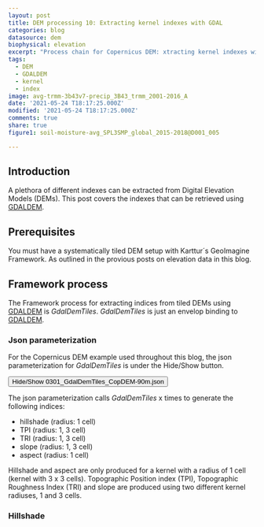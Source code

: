 ```yaml
---
layout: post
title: DEM processing 10: Extracting kernel indexes with GDAL
categories: blog
datasource: dem
biophysical: elevation
excerpt: "Process chain for Copernicus DEM: xtracting kernel indexes with GDAL"
tags:
  - DEM
  - GDALDEM
  - kernel
  - index
image: avg-trmm-3b43v7-precip_3B43_trmm_2001-2016_A
date: '2021-05-24 T18:17:25.000Z'
modified: '2021-05-24 T18:17:25.000Z'
comments: true
share: true
figure1: soil-moisture-avg_SPL3SMP_global_2015-2018@D001_005

---
```

<script src="https://karttur.github.io/common/assets/js/karttur/togglediv.js"></script>

## Introduction

A plethora of different indexes can be extracted from Digital Elevation Models (DEMs). This post covers the indexes that can be retrieved using [GDALDEM](https://gdal.org/programs/gdaldem.html).

## Prerequisites

You must have a systematically tiled DEM setup with Karttur´s GeoImagine Framework. As outlined in the provious posts on elevation data in this blog.

## Framework process

The Framework process for extracting indices from tiled DEMs using [GDALDEM](https://gdal.org/programs/gdaldem.html) is _GdalDemTiles_. _GdalDemTiles_ is just an envelop binding to [GDALDEM](https://gdal.org/programs/gdaldem.html).

### Json parameterization

For the Copernicus DEM example used throughout this blog, the json parameterization for _GdalDemTiles_ is under the <span class='button'>Hide/Show</span> button.

<button id= "togglejson" onclick="hiddencode('processchain')">Hide/Show 0301_GdalDemTiles_CopDEM-90m.json</button>

<div id="processchain" style="display:none">

{% capture text-capture %}
{% raw %}

```
{
  "userproject": {
    "userid": "karttur",
    "projectid": "karttur-northlandease2n",
    "tractid": "karttur-northlandease2n",
    "siteid": "*",
    "plotid": "*",
    "system": "ease2n"
  },
  "period": {
    "timestep": "static"
  },
  "process": [
    {
      "processid": "GdalDemTiles",
      "version": "1.3",
      "overwrite": true,
      "parameters": {
        "mode": "hillshade",
        "mosaic": true,
        "palette": "",
        "radiuscsv": "1",
        "asscript": true
      },
      "srcpath": {
        "volume": "Ancillary",
        "hdr": "tif"
      },
      "dstpath": {
        "volume": "Ancillary",
        "hdr": "tif"
      },
      "srccomp": [
        {
          "copdem90": {
            "source": "ESA",
            "product": "copdem",
            "content": "dem",
            "layerid": "copdem",
            "prefix": "dem",
            "suffix": "v01-90m"
          }
        }
      ],
      "dstcopy": [
        {
          "copdem90": {
            "layerid": "auto",
            "prefix": "auto",
            "suffix": "auto",
            "dataunit": "auto"
          }
        }
      ]
    },
    {
      "processid": "GdalDemTiles",
      "version": "1.3",
      "overwrite": true,
      "parameters": {
        "mode": "TPI",
        "mosaic": true,
        "radiuscsv": "1,3",
        "asscript": true
      },
      "srcpath": {
        "volume": "Ancillary",
        "hdr": "tif"
      },
      "dstpath": {
        "volume": "Ancillary",
        "hdr": "tif"
      },
      "srccomp": [
        {
          "copdem90": {
            "source": "ESA",
            "product": "copdem",
            "content": "dem",
            "layerid": "copdem",
            "prefix": "dem",
            "suffix": "v01-90m"
          }
        }
      ],
      "dstcopy": [
        {
          "copdem90": {
            "layerid": "auto",
            "prefix": "auto",
            "suffix": "auto",
            "dataunit": "auto"
          }
        }
      ]
    },
    {
      "processid": "GdalDemTiles",
      "version": "1.3",
      "overwrite": true,
      "parameters": {
        "mode": "TRI",
        "algorithm": "Riley",
        "mosaic": true,
        "radiuscsv": "1,3",
        "asscript": true
      },
      "srcpath": {
        "volume": "Ancillary",
        "hdr": "tif"
      },
      "dstpath": {
        "volume": "Ancillary",
        "hdr": "tif"
      },
      "srccomp": [
        {
          "copdem90": {
            "source": "ESA",
            "product": "copdem",
            "content": "dem",
            "layerid": "copdem",
            "prefix": "dem",
            "suffix": "v01-90m"
          }
        }
      ],
      "dstcopy": [
        {
          "copdem90": {
            "layerid": "auto",
            "prefix": "auto",
            "suffix": "auto",
            "dataunit": "auto"
          }
        }
      ]
    },
    {
      "processid": "GdalDemTiles",
      "version": "1.3",
      "overwrite": true,
      "parameters": {
        "mode": "slope",
        "mosaic": true,
        "radiuscsv": "1,3",
        "asscript": true
      },
      "srcpath": {
        "volume": "Ancillary",
        "hdr": "tif"
      },
      "dstpath": {
        "volume": "Ancillary",
        "hdr": "tif"
      },
      "srccomp": [
        {
          "copdem90": {
            "source": "ESA",
            "product": "copdem",
            "content": "dem",
            "layerid": "copdem",
            "prefix": "dem",
            "suffix": "v01-90m"
          }
        }
      ],
      "dstcopy": [
        {
          "copdem90": {
            "layerid": "auto",
            "prefix": "auto",
            "suffix": "auto",
            "dataunit": "auto"
          }
        }
      ]
    },
    {
      "processid": "GdalDemTiles",
      "version": "1.3",
      "overwrite": true,
      "parameters": {
        "mode": "aspect",
        "mosaic": true,
        "radiuscsv": "1",
        "asscript": true
      },
      "srcpath": {
        "volume": "Ancillary",
        "hdr": "tif"
      },
      "dstpath": {
        "volume": "Ancillary",
        "hdr": "tif"
      },
      "srccomp": [
        {
          "copdem90": {
            "source": "ESA",
            "product": "copdem",
            "content": "dem",
            "layerid": "copdem",
            "prefix": "dem",
            "suffix": "v01-pfpf-hydrdem4+4-90m"
          }
        }
      ],
      "dstcopy": [
        {
          "copdem90": {
            "layerid": "auto",
            "prefix": "auto",
            "suffix": "auto",
            "dataunit": "auto"
          }
        }
      ]
    }
  ]
}
```
{% endraw %}
{% endcapture %}
{% include widgets/toggle-code.html  toggle-text=text-capture  %}
</div>

The json parameterization calls _GdalDemTiles_ x times to generate the following indices:

- hillshade (radius: 1 cell)
- TPI (radius: 1, 3 cell)
- TRI (radius: 1, 3 cell)
- slope (radius: 1, 3 cell)
- aspect (radius: 1 cell)

Hillshade and aspect are only produced for a kernel with a radius of 1 cell (kernel with 3 x 3 cells). Topographic Position index (TPI), Topographic Roughness Index (TRI) and slope are produced using two different kernel radiuses, 1 and 3 cells.


### Hillshade
